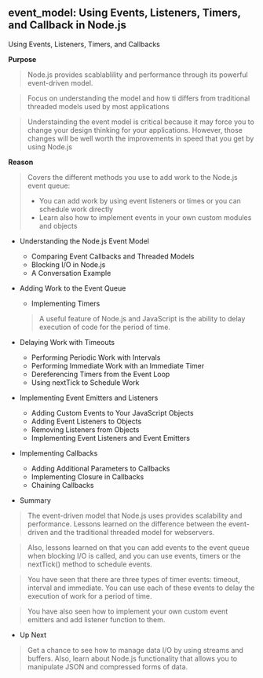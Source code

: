 ## event_model: Using Events, Listeners, Timers, and Callback in Node.js

Using Events, Listeners, Timers, and Callbacks 

**Purpose**
> Node.js provides scablablility and performance through its powerful event-driven model.

> Focus on understanding the model and how ti differs from traditional threaded models
> used by most applications

> Understainding the event model is critical because it may force you to change your
> design thinking for your applications.
> However, those changes will be well worth the improvements in speed that you get by
> using Node.js

**Reason**
> Covers the different methods you use to add work to the Node.js event queue:
> - You can add work by using event listeners or times or you can schedule work directly
> - Learn also how to implement events in your own custom modules and objects

- Understanding the Node.js Event Model
  - Comparing Event Callbacks and Threaded Models
  - Blocking I/O in Node.js
  - A Conversation Example
	
- Adding Work to the Event Queue
  - Implementing Timers
  > A useful feature of Node.js and JavaScript is the ability to delay execution
  > of code for the period of time.
  
- Delaying Work with Timeouts
  - Performing Periodic Work with Intervals
  - Performing Immediate Work with an Immediate Timer
  - Dereferencing Timers from the Event Loop
  - Using nextTick to Schedule Work
- Implementing Event Emitters and Listeners
  - Adding Custom Events to Your JavaScript Objects
  - Adding Event Listeners to Objects
  - Removing Listeners from Objects
  - Implementing Event Listeners and Event Emitters
		
- Implementing Callbacks
  - Adding Additional Parameters to Callbacks
  - Implementing Closure in Callbacks
  - Chaining Callbacks

- Summary
> The event-driven model that Node.js uses provides scalability and performance.
> Lessons learned on the difference between the event-driven and the traditional
> threaded model for webservers.

> Also, lessons learned on that you can add events to the event queue when blocking
> I/O is called, and you can use events, timers or the nextTick() method to schedule 
> events.

> You have seen that there are three types of timer events: timeout, interval and
> immediate. You can use each of these events to delay the execution of work for
> a period of time.

> You have also seen how to implement your own custom event emitters and add 
> listener function to them.

- Up Next
> Get a chance to see how to manage data I/O by using streams and buffers. Also, learn
> about Node.js functionality that allows you to manipulate JSON and compressed forms
> of data.
